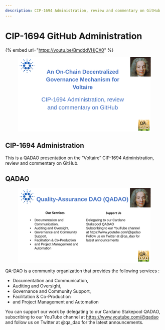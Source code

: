 ```yaml
---
description: CIP-1694 Administration, review and commentary on GitHub
---
```


# CIP-1694 GitHub Administration

{% embed url="https://youtu.be/BmdddVHjCX0" %}



<figure><img src="../.gitbook/assets/github.png" alt=""><figcaption></figcaption></figure>



## CIP-1694 Administration

This is a QADAO presentation on the “Voltaire” CIP-1694 Administration, review and commentary on GitHub.

## QADAO

<figure><img src="../.gitbook/assets/GitHub-02.png" alt=""><figcaption></figcaption></figure>

QA-DAO is a community organization that provides the following services :&#x20;

* Documentation and Communication,&#x20;
* Auditing and Oversight,&#x20;
* Governance and Community Support,&#x20;
* Facilitation & Co-Production
* and Project Management and Automation

You can support our work by delegating to our Cardano Stakepool QADAO, subscribing to our YouTube channel at https://www.youtube.com/@qadao and follow us on Twitter at @qa\_dao for the latest announcements.
